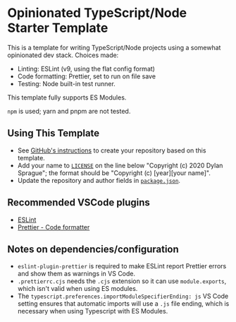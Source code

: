 # Opinionated TypeScript/Node Starter Template

This is a template for writing TypeScript/Node projects using a somewhat opinionated dev stack. Choices made:

- Linting: ESLint (v9, using the flat config format)
- Code formatting: Prettier, set to run on file save
- Testing: Node built-in test runner.

This template fully supports ES Modules.

`npm` is used; yarn and pnpm are not tested.

## Using This Template

- See [GitHub's instructions](https://help.github.com/en/github/creating-cloning-and-archiving-repositories/creating-a-repository-from-a-template) to create your repository based on this template.
- Add your name to [`LICENSE`](LICENSE) on the line below "Copyright (c) 2020 Dylan Sprague"; the format should be "Copyright (c) [year][your name]".
- Update the repository and author fields in [`package.json`](package.json).

## Recommended VSCode plugins

- [ESLint](https://marketplace.visualstudio.com/items?itemName=dbaeumer.vscode-eslint)
- [Prettier - Code formatter](https://marketplace.visualstudio.com/items?itemName=esbenp.prettier-vscode)

## Notes on dependencies/configuration

- `eslint-plugin-prettier` is required to make ESLint report Prettier errors and show them as warnings in VS Code.
- `.prettierrc.cjs` needs the `.cjs` extension so it can use `module.exports`, which isn't valid when using ES modules.
- The `typescript.preferences.importModuleSpecifierEnding: js` VS Code setting ensures that automatic imports will use a `.js` file ending, which is necessary when using Typescript with ES Modules.
